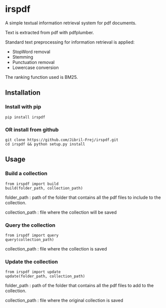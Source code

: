 # irspdf
A simple textual information retrieval system for pdf documents.

Text is extracted from pdf with pdfplumber.

Standard text preprocessing for information retrieval is applied:
* StopWord removal
* Stemming 
* Punctuation removal
* Lowercase conversion

The ranking function used is BM25.

## Installation

### Install with pip
```
pip install irspdf
```

### OR install from github
```
git clone https://github.com/Jibril-Frej/irspdf.git
cd irspdf && python setup.py install
```

## Usage

### Build a collection

```
from irspdf import build
build(folder_path, collection_path)
```
folder_path : path of the folder that contains all the pdf files to include to the collection.

collection_path : file where the collection will be saved

### Query the collection

```
from irspdf import query
query(collection_path)
```

collection_path : file where the collection is saved

### Update the collection

```
from irspdf import update
update(folder_path, collection_path)
```

folder_path : path of the folder that contains all the pdf files to add to the collection.

collection_path : file where the original collection is saved
